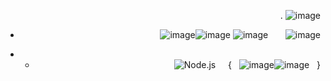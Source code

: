 <div style="text-align: right"> 
  
. ![image](https://github.com/29Kumait/29Kumait/assets/137179507/4ac2087a-e3f5-4f02-8feb-3ba5ad47bef1)
  -  ![image](https://github.com/29Kumait/29Kumait/assets/137179507/c09a2608-8194-4374-a4fb-35bbd16b3b33)![image](https://github.com/29Kumait/29Kumait/assets/137179507/79f02909-2de6-427f-8510-5d946e62fbd6)   ![image](https://github.com/29Kumait/29Kumait/assets/137179507/c48e5d81-8dce-4693-9f45-e159c69adcda) &nbsp; &nbsp; &nbsp;  ![image](https://github.com/29Kumait/29Kumait/assets/137179507/413c02a6-f83a-4e00-9191-8eea7e9edde6)

       

  - - ![Node.js](https://img.shields.io/badge/Node.js-339933?style=for-the-badge&logo=nodedotjs&logoColor=white)  &nbsp; &nbsp;   {  &nbsp; ![image](https://github.com/29Kumait/29Kumait/assets/137179507/b5379aa4-f58a-44b2-950e-d66e6dd941c1)![image](https://github.com/29Kumait/29Kumait/assets/137179507/5977266a-555c-466b-b9e9-5f33dc2cc18c) &nbsp; }

</div>

